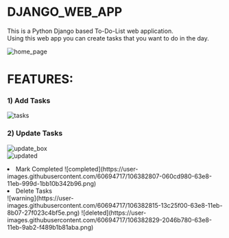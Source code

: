 # DJANGO_WEB_APP

This is a Python Django based To-Do-List web application.<br>
Using this web app you can create tasks
that you want to do in the day.

![home_page](https://user-images.githubusercontent.com/60694717/106382672-28eabe00-63e7-11eb-826f-fbfa6e2363e0.png)

# FEATURES:

### 1) Add Tasks
![tasks](https://user-images.githubusercontent.com/60694717/106382763-b9c19980-63e7-11eb-8ddf-1219042eee3d.png)

### 2) Update Tasks
![update_box](https://user-images.githubusercontent.com/60694717/106382780-df4ea300-63e7-11eb-951b-976adc57ab8d.png)
<br>
![updated](https://user-images.githubusercontent.com/60694717/106382794-f5f4fa00-63e7-11eb-9375-98fb2a90a861.png)

<li>Mark Completed
![completed](https://user-images.githubusercontent.com/60694717/106382807-060cd980-63e8-11eb-999d-1bb10b342b96.png)
</li>
<li>Delete Tasks</li>
![warning](https://user-images.githubusercontent.com/60694717/106382815-13c25f00-63e8-11eb-8b07-27f023c4bf5e.png)
![deleted](https://user-images.githubusercontent.com/60694717/106382829-2046b780-63e8-11eb-9ab2-f489b1b81aba.png)

</ul>
